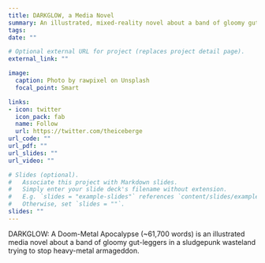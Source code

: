 ```yaml
---
title: DARKGLOW, a Media Novel
summary: An illustrated, mixed-reality novel about a band of gloomy gutleggers trying to survive heavy-metal armageddon.
tags:
date: ""

# Optional external URL for project (replaces project detail page).
external_link: ""

image: 
  caption: Photo by rawpixel on Unsplash
  focal_point: Smart

links:
- icon: twitter
  icon_pack: fab
  name: Follow
  url: https://twitter.com/theiceberge
url_code: ""
url_pdf: ""
url_slides: ""
url_video: ""

# Slides (optional).
#   Associate this project with Markdown slides.
#   Simply enter your slide deck's filename without extension.
#   E.g. `slides = "example-slides"` references `content/slides/example-slides.md`.
#   Otherwise, set `slides = ""`.
slides: ""
---
```


DARKGLOW: A Doom-Metal Apocalypse (~61,700 words) is an illustrated media novel about a band of gloomy gut-leggers in a sludgepunk wasteland trying to stop heavy-metal armageddon.
